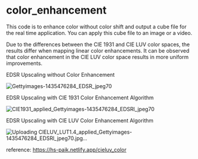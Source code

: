 # color_enhancement

This code is to enhance color without color shift and output a cube file for the real time application.
You can apply this cube file to an image or a video.

Due to the differences between the CIE 1931 and CIE LUV color spaces, the results differ when mapping linear color enhancements. It can be observed that color enhancement in the CIE LUV color space results in more uniform improvements.

EDSR Upscaling without Color Enhancement


![Gettyimages-1435476284_EDSR_jpeg70](https://github.com/user-attachments/assets/216cabc1-0dc0-42c9-bf39-19ccef5178db)


EDSR Upscaling with CIE 1931 Color Enhancement Algorithm

![CIE1931_applied_Gettyimages-1435476284_EDSRl_jpeg70](https://github.com/user-attachments/assets/c296438c-14fc-4823-ac99-266a61d7100d)


EDSR Upscaling with CIE LUV Color Enhancement Algorithm


![Uploading CIELUV_LUT1.4_applied_Gettyimages-1435476284_EDSRl_jpeg70.jpg…]()


reference: https://hs-paik.netlify.app/cieluv_color


